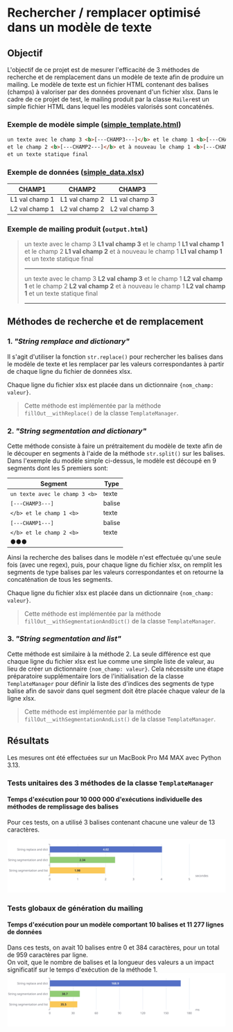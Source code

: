 # Rechercher / remplacer optimisé dans un modèle de texte

## Objectif
L'objectif de ce projet est de mesurer l'efficacité de 3 méthodes de recherche et de remplacement dans un modèle de texte afin de produire un mailing.
Le modèle de texte est un fichier HTML contenant des balises (champs) à valoriser par des données provenant d'un fichier xlsx.
Dans le cadre de ce projet de test, le mailing produit par la classe `Mailer`est un simple fichier HTML dans lequel les modèles valorisés sont concaténés.

### Exemple de modèle simple ([simple_template.html](data/simple_template.html))
```html
un texte avec le champ 3 <b>[---CHAMP3---]</b> et le champ 1 <b>[---CHAMP1---]</b>
et le champ 2 <b>[---CHAMP2---]</b> et à nouveau le champ 1 <b>[---CHAMP1---]</b>
et un texte statique final
```
### Exemple de données ([simple_data.xlsx](data/simple_data.xlsx))
| CHAMP1         | CHAMP2         | CHAMP3         |
| -------------- | -------------- | -------------- |
| L1 val champ 1 | L1 val champ 2 | L1 val champ 3 |
| L2 val champ 1 | L2 val champ 2 | L2 val champ 3 |

### Exemple de mailing produit (`output.html`)
>un texte avec le champ 3 <b>L1 val champ 3</b> et le champ 1 <b>L1 val champ 1</b>
et le champ 2 <b>L1 val champ 2</b> et à nouveau le champ 1 <b>L1 val champ 1</b>
et un texte statique final<hr>
un texte avec le champ 3 <b>L2 val champ 3</b> et le champ 1 <b>L2 val champ 1</b>
et le champ 2 <b>L2 val champ 2</b> et à nouveau le champ 1 <b>L2 val champ 1</b>
et un texte statique final<hr>

## Méthodes de recherche et de remplacement
### 1. *"String remplace and dictionary"*
Il s'agit d'utiliser la fonction `str.replace()` pour rechercher les balises dans le modèle de texte et
les remplacer par les valeurs correspondantes à partir de chaque ligne du fichier de données xlsx.  

Chaque ligne du fichier xlsx est placée dans un dictionnaire `{nom_champ: valeur}`.

> Cette méthode est implémentée par la méthode `fillOut__withReplace()` de la classe `TemplateManager`.

### 2. *"String segmentation and dictionary"*
Cette méthode consiste à faire un prétraitement du modèle de texte afin de le découper en segments à l'aide de la méthode `str.split()` sur les balises. 
Dans l'exemple du modèle simple ci-dessus, le modèle est découpé en 9 segments dont les 5 premiers sont:  

| Segment                        | Type   |
| ------------------------------ | ------ |
| `un texte avec le champ 3 <b>` | texte  |
| `[---CHAMP3---]`               | balise |
| `</b> et le champ 1 <b>`       | texte  |
| `[---CHAMP1---]`               | balise |
| `</b> et le champ 2 <b>`       | texte  |
| ●●●                            |        |

Ainsi la recherche des balises dans le modèle n'est effectuée qu'une seule fois (avec une regex), puis,
pour chaque ligne du fichier xlsx, on remplit les segments de type balises par les valeurs correspondantes et on retourne la concaténation de tous les segments.

Chaque ligne du fichier xlsx est placée dans un dictionnaire `{nom_champ: valeur}`.

> Cette méthode est implémentée par la méthode `fillOut__withSegmentationAndDict()` de la classe `TemplateManager`.

### 3. *"String segmentation and list"*
Cette méthode est similaire à la méthode 2. La seule différence est que chaque ligne du fichier xlsx est lue comme une simple liste de valeur,
au lieu de créer un dictionnaire `{nom_champ: valeur}`. Cela nécessite une étape préparatoire supplémentaire lors de l'initialisation de la classe `TemplateManager`
pour définir la liste des d'indices des segments de type balise afin de savoir dans quel segment doit être placée chaque valeur de la ligne xlsx.

> Cette méthode est implémentée par la méthode `fillOut__withSegmentationAndList()` de la classe `TemplateManager`.

## Résultats
Les mesures ont été effectuées sur un MacBook Pro M4 MAX avec Python 3.13.

### Tests unitaires des 3 méthodes de la classe `TemplateManager`

#### Temps d'exécution pour 10 000 000 d'exécutions individuelle des méthodes de remplissage des balises
Pour ces tests, on a utilisé 3 balises contenant chacune une valeur de 13 caractères.

![tests_unitaires.svg](img/tests_unitaires.svg)
### Tests globaux de génération du mailing

#### Temps d'exécution pour un modèle comportant 10 balises et 11 277 lignes de données
Dans ces tests, on avait 10 balises entre 0 et 384 caractères, pour un total de 959 caractères par ligne.  
On voit, que le nombre de balises et la longueur des valeurs a un impact significatif sur le temps d'exécution de la méthode 1.
![tests_globaux.svg](img/tests_globaux.svg)